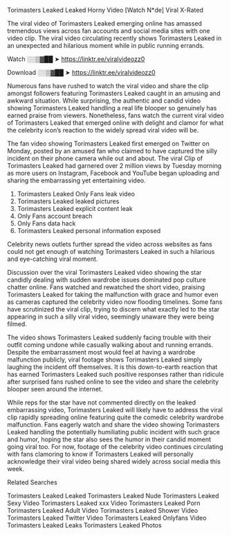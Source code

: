 ﻿Torimasters Leaked Leaked Horny Video [Watch N*de] Viral X-Rated

The viral video of ﻿Torimasters Leaked emerging online has amassed tremendous views across fan accounts and social media sites with one video clip. The viral video circulating recently shows ﻿Torimasters Leaked in an unexpected and hilarious moment while in public running errands. 

Watch ░░▒▓██ ➤ https://linktr.ee/viralvideozz0

Download ░░▒▓██ ➤ https://linktr.ee/viralvideozz0

Numerous fans have rushed to watch the viral video and share the clip amongst followers featuring ﻿Torimasters Leaked caught in an amusing and awkward situation. While surprising, the authentic and candid video showing ﻿Torimasters Leaked handling a real life blooper so genuinely has earned praise from viewers. Nonetheless, fans watch the current viral video of ﻿Torimasters Leaked that emerged online with delight and clamor for what the celebrity icon’s reaction to the widely spread viral video will be.

The fan video showing ﻿Torimasters Leaked first emerged on Twitter on Monday, posted by an amused fan who claimed to have captured the silly incident on their phone camera while out and about. The viral Clip of ﻿Torimasters Leaked had garnered over 2 million views by Tuesday morning as more users on Instagram, Facebook and YouTube began uploading and sharing the embarrassing yet entertaining video. 

1. ﻿Torimasters Leaked Only Fans leak video
2. ﻿Torimasters Leaked leaked pictures
3. ﻿Torimasters Leaked explicit content leak
4. Only Fans account breach
5. Only Fans data hack
6. ﻿Torimasters Leaked personal information exposed

Celebrity news outlets further spread the video across websites as fans could not get enough of watching ﻿Torimasters Leaked in such a hilarious and eye-catching viral moment. 

Discussion over the viral ﻿Torimasters Leaked video showing the star candidly dealing with sudden wardrobe issues dominated pop culture chatter online. Fans watched and rewatched the short video, praising ﻿Torimasters Leaked for taking the malfunction with grace and humor even as cameras captured the celebrity video now flooding timelines. Some fans have scrutinized the viral clip, trying to discern what exactly led to the star appearing in such a silly viral video, seemingly unaware they were being filmed.

The video shows ﻿Torimasters Leaked suddenly facing trouble with their outfit coming undone while casually walking about and running errands. Despite the embarrassment most would feel at having a wardrobe malfunction publicly, viral footage shows ﻿Torimasters Leaked simply laughing the incident off themselves. It is this down-to-earth reaction that has earned ﻿Torimasters Leaked such positive responses rather than ridicule after surprised fans rushed online to see the video and share the celebrity blooper seen around the internet.  

While reps for the star have not commented directly on the leaked embarrassing video, ﻿Torimasters Leaked will likely have to address the viral clip rapidly spreading online featuring quite the comedic celebrity wardrobe malfunction. Fans eagerly watch and share the video showing ﻿Torimasters Leaked handling the potentially humiliating public incident with such grace and humor, hoping the star also sees the humor in their candid moment going viral too. For now, footage of the celebrity video continues circulating with fans clamoring to know if ﻿Torimasters Leaked will personally acknowledge their viral video being shared widely across social media this week.

Related Searches

﻿Torimasters Leaked Leaked
﻿Torimasters Leaked Nude
﻿Torimasters Leaked Sexy Video
﻿Torimasters Leaked xxx Video
﻿Torimasters Leaked Porn
﻿Torimasters Leaked Adult Video
﻿Torimasters Leaked Shower Video
﻿Torimasters Leaked Twitter Video
﻿Torimasters Leaked Onlyfans Video
﻿Torimasters Leaked Leaks
﻿Torimasters Leaked Photos